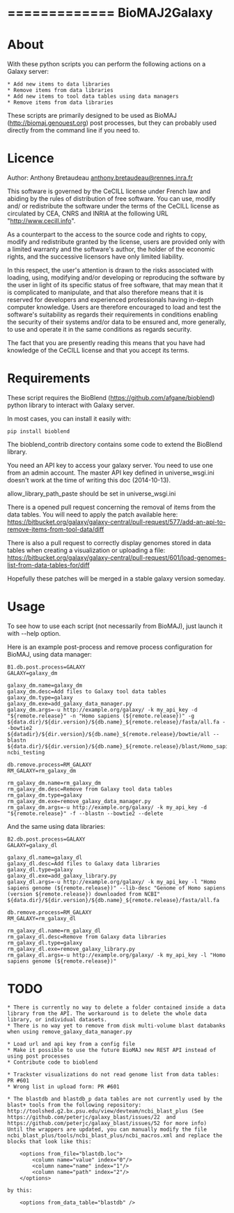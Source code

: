 =============
BioMAJ2Galaxy
=============

About
=====

With these python scripts you can perform the following actions on a Galaxy server:

    * Add new items to data libraries
    * Remove items from data libraries
    * Add new items to tool data tables using data managers
    * Remove items from data libraries

These scripts are primarily designed to be used as BioMAJ (http://biomaj.genouest.org) post processes,
but they can probably used directly from the command line if you need to.

Licence
=======

Author: Anthony Bretaudeau <anthony.bretaudeau@rennes.inra.fr>

This software is governed by the CeCILL license under French law and
abiding by the rules of distribution of free software.  You can  use, 
modify and/ or redistribute the software under the terms of the CeCILL
license as circulated by CEA, CNRS and INRIA at the following URL
"http://www.cecill.info".

As a counterpart to the access to the source code and  rights to copy,
modify and redistribute granted by the license, users are provided only
with a limited warranty  and the software's author,  the holder of the
economic rights,  and the successive licensors  have only  limited
liability. 

In this respect, the user's attention is drawn to the risks associated
with loading,  using,  modifying and/or developing or reproducing the
software by the user in light of its specific status of free software,
that may mean  that it is complicated to manipulate,  and  that  also
therefore means  that it is reserved for developers  and  experienced
professionals having in-depth computer knowledge. Users are therefore
encouraged to load and test the software's suitability as regards their
requirements in conditions enabling the security of their systems and/or 
data to be ensured and,  more generally, to use and operate it in the 
same conditions as regards security. 

The fact that you are presently reading this means that you have had
knowledge of the CeCILL license and that you accept its terms.

Requirements
============

These script requires the BioBlend (https://github.com/afgane/bioblend) python library to interact with Galaxy server.

In most cases, you can install it easily with:

    pip install bioblend

The bioblend_contrib directory contains some code to extend the BioBlend library.

You need an API key to access your galaxy server. You need to use one from an admin account. The master API key defined in universe_wsgi.ini doesn't work at the time of writing this doc (2014-10-13).

allow_library_path_paste should be set in universe_wsgi.ini

There is a opened pull request concerning the removal of items from the data tables. You will need to apply the patch available here: https://bitbucket.org/galaxy/galaxy-central/pull-request/577/add-an-api-to-remove-items-from-tool-data/diff

There is also a pull request to correctly display genomes stored in data tables when creating a visualization or uploading a file: https://bitbucket.org/galaxy/galaxy-central/pull-request/601/load-genomes-list-from-data-tables-for/diff

Hopefully these patches will be merged in a stable galaxy version someday.

Usage
=====

To see how to use each script (not necessarily from BioMAJ), just launch it with --help option.

Here is an example post-process and remove process configuration for BioMAJ, using data manager:

    B1.db.post.process=GALAXY
    GALAXY=galaxy_dm

    galaxy_dm.name=galaxy_dm
    galaxy_dm.desc=Add files to Galaxy tool data tables
    galaxy_dm.type=galaxy
    galaxy_dm.exe=add_galaxy_data_manager.py
    galaxy_dm.args=-u http://example.org/galaxy/ -k my_api_key -d "${remote.release}" -n "Homo sapiens (${remote.release})" -g ${data.dir}/${dir.version}/${db.name}_${remote.release}/fasta/all.fa --bowtie2 ${datadir}/${dir.version}/${db.name}_${remote.release}/bowtie/all --blastn ${data.dir}/${dir.version}/${db.name}_${remote.release}/blast/Homo_sapiens-ncbi_testing

    db.remove.process=RM_GALAXY
    RM_GALAXY=rm_galaxy_dm

    rm_galaxy_dm.name=rm_galaxy_dm
    rm_galaxy_dm.desc=Remove from Galaxy tool data tables
    rm_galaxy_dm.type=galaxy
    rm_galaxy_dm.exe=remove_galaxy_data_manager.py
    rm_galaxy_dm.args=-u http://example.org/galaxy/ -k my_api_key -d "${remote.release}" -f --blastn --bowtie2 --delete

And the same using data libraries:

    B2.db.post.process=GALAXY
    GALAXY=galaxy_dl

    galaxy_dl.name=galaxy_dl
    galaxy_dl.desc=Add files to Galaxy data libraries
    galaxy_dl.type=galaxy
    galaxy_dl.exe=add_galaxy_library.py
    galaxy_dl.args=-u http://example.org/galaxy/ -k my_api_key -l "Homo sapiens genome (${remote.release})" --lib-desc "Genome of Homo sapiens (version ${remote.release}) downloaded from NCBI" ${data.dir}/${dir.version}/${db.name}_${remote.release}/fasta/all.fa

    db.remove.process=RM_GALAXY
    RM_GALAXY=rm_galaxy_dl

    rm_galaxy_dl.name=rm_galaxy_dl
    rm_galaxy_dl.desc=Remove from Galaxy data libraries
    rm_galaxy_dl.type=galaxy
    rm_galaxy_dl.exe=remove_galaxy_library.py
    rm_galaxy_dl.args=-u http://example.org/galaxy/ -k my_api_key -l "Homo sapiens genome (${remote.release})"

TODO
====

    * There is currently no way to delete a folder contained inside a data library from the API. The workaround is to delete the whole data library, or individual datasets.
    * There is no way yet to remove from disk multi-volume blast databanks when using remove_galaxy_data_manager.py
    
    * Load url and api key from a config file
    * Make it possible to use the future BioMAJ new REST API instead of using post processes
    * Contribute code to bioblend
    
    * Trackster visualizations do not read genome list from data tables: PR #601
    * Wrong list in upload form: PR #601
    
    * The blastdb and blastdb_p data tables are not currently used by the blast+ tools from the following repository: http://toolshed.g2.bx.psu.edu/view/devteam/ncbi_blast_plus (See https://github.com/peterjc/galaxy_blast/issues/22  and https://github.com/peterjc/galaxy_blast/issues/52 for more info)
    Until the wrappers are updated, you can manually modify the file ncbi_blast_plus/tools/ncbi_blast_plus/ncbi_macros.xml and replace the blocks that look like this:
    
        <options from_file="blastdb.loc">
            <column name="value" index="0"/>
            <column name="name" index="1"/>
            <column name="path" index="2"/>
        </options>

    by this:
    
        <options from_data_table="blastdb" />
